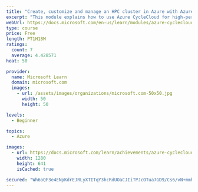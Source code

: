 ```yaml
---
title: "Create, customize and manage an HPC cluster in Azure with Azure CycleCloud"
excerpt: "This module explains how to use Azure CycleCloud for high-performance computing. It explains how to install and configure Azure CycleCloud to work with your Azure subscription as well as how to integrate a third-party scheduler. Finally, it covers how to create and deploy a basic HPC cluster on Azure."
webUrl: https://docs.microsoft.com/en-us/learn/modules/azure-cyclecloud-high-performance-computing/
type: course
price: Free
length: PT1H18M
ratings:
  count: 7
  average: 4.428571
heat: 50

provider:
  name: Microsoft Learn
  domain: microsoft.com
  images:
    - url: /assets/images/organizations/microsoft.com-50x50.jpg
      width: 50
      height: 50

levels:
  - Beginner

topics:
  - Azure

images:
  - url: https://docs.microsoft.com/learn/achievements/azure-cyclecloud-high-performance-computing-social.png
    width: 1280
    height: 641
    isCached: true

secured: "Wh6oQF3e4ENpKdrEJRLyXTITqY3hcRdUOaCJIiTPJcOTua7GD9/Cs6/vN+mmhTItW44wsOcMblYv/+EIHxfTo22nLnFdX8y69wXwwkCR+OdY/DCauC+1FRXUWeCwo5k85so1+fg96yGhWp+1cN7iiTtwFI49w2NHPKPqkSGjoSzAmqlO6vowA7BQOdpgwBqwa2BcjF5zeYgQxOlxLSuDHG5ozQ7S9o+NlOfHBcsR561mftU/djohIMJwmBNiWgka8Xts3cbEMcQcZKEuqaZTfQDhIA6K1gt/LgaFk25E+mzTyn0mEbH4mczbJ4u2hNSATy6VoAAN7yO/F3eYVOJeA3kobns+A51lLZSabpYuPOtVWMcD/Ui69mlY5rU7SUOayCrzLEim3LIocIBnk+6RsmXP3ArggvMWe6zd8X1aRDg=;7WtSwyOhgL+v1BxfEfKMRw=="
---
```


